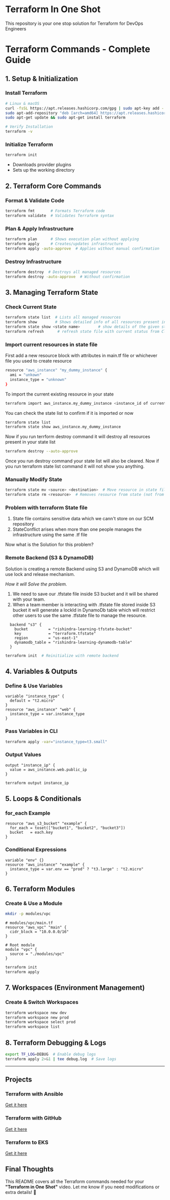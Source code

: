 # Terraform In One Shot
This repository is your one stop solution for Terraform for DevOps Engineers 

# Terraform Commands - Complete Guide

## **1. Setup & Initialization**
### **Install Terraform**
```sh
# Linux & macOS
curl -fsSL https://apt.releases.hashicorp.com/gpg | sudo apt-key add -
sudo apt-add-repository "deb [arch=amd64] https://apt.releases.hashicorp.com $(lsb_release -cs) main"
sudo apt-get update && sudo apt-get install terraform

# Verify Installation
terraform -v
```

### **Initialize Terraform**
```sh
terraform init
```
- Downloads provider plugins
- Sets up the working directory

## **2. Terraform Core Commands**
### **Format & Validate Code**
```sh
terraform fmt       # Formats Terraform code
terraform validate  # Validates Terraform syntax
```

### **Plan & Apply Infrastructure**
```sh
terraform plan      # Shows execution plan without applying
terraform apply     # Creates/updates infrastructure
terraform apply -auto-approve  # Applies without manual confirmation
```

### **Destroy Infrastructure**
```sh
terraform destroy  # Destroys all managed resources
terraform destroy -auto-approve  # Without confirmation
```

## **3. Managing Terraform State**
### **Check Current State**
```sh
terraform state list  # Lists all managed resources
terraform show        # Shows detailed info of all resources present in state file
terraform state show <state name>        # show details of the given state
terraform refresh      # refresh state file with current status from Cloud Console
```
### **Import current resources in state file**
First add a new resource block with attributes in main.tf file or whichever file you used to create resource
```sh
resource "aws_instance" "my_dummy_instance" {
  ami = "unkown"
  instance_type = "unknown"  
}
```
To import the current existing resource in your state 
```sh
terraform import aws_instance.my_dummy_instance <instance_id of current resource>
```
You can check the state list to confirm if it is imported or now
```sh
terraform state list
terraform state show aws_instance.my_dummy_instance
```
Now if you run terrform destroy command it will destroy all resources present in your state list
```sh
terraform destroy --auto-approve
```
Once you run destroy command your state list will also be cleared. Now if you run terraform state list command it will not show you anything.

### **Manually Modify State**
```sh
terraform state mv <source> <destination>  # Move resource in state file
terraform state rm <resource>  # Removes resource from state (not from infra)
```
### **Problem with terraform State file**
1. State file contains sensitive data which we cann't store on our SCM repository
2. StateConflict arises when more than one people manages the infrastructure using the same .tf file

Now what is the Solution for this problem?

### **Remote Backend (S3 & DynamoDB)**

Solution is creating a remote Backend using S3 and DynamoDB which will use lock and release mechanism.

*How it will Solve the problem.*
1. We need to save our .tfstate file inside S3 bucket and it will be shared with your team.
2. When a team member is interacting with .tfstate file stored inside S3 bucket it will generate a lockId in DynamoDb table which will restrict other users to use the same .tfstate file to manage the resource. 


```hcl
  backend "s3" {
    bucket         = "rishindra-learning-tfstate-bucket"
    key            = "terraform.tfstate"
    region         = "us-east-1"
    dynamodb_table = "rishindra-learning-dynamodb-table"
  }
```
```sh
terraform init  # Reinitialize with remote backend
```

## **4. Variables & Outputs**
### **Define & Use Variables**
```hcl
variable "instance_type" {
  default = "t2.micro"
}
resource "aws_instance" "web" {
  instance_type = var.instance_type
}
```

### **Pass Variables in CLI**
```sh
terraform apply -var="instance_type=t3.small"
```

### **Output Values**
```hcl
output "instance_ip" {
  value = aws_instance.web.public_ip
}
```
```sh
terraform output instance_ip
```

## **5. Loops & Conditionals**
### **for_each Example**
```hcl
resource "aws_s3_bucket" "example" {
  for_each = toset(["bucket1", "bucket2", "bucket3"])
  bucket   = each.key
}
```

### **Conditional Expressions**
```hcl
variable "env" {}
resource "aws_instance" "example" {
  instance_type = var.env == "prod" ? "t3.large" : "t2.micro"
}
```

## **6. Terraform Modules**
### **Create & Use a Module**
```sh
mkdir -p modules/vpc
```
```hcl
# modules/vpc/main.tf
resource "aws_vpc" "main" {
  cidr_block = "10.0.0.0/16"
}
```
```hcl
# Root module
module "vpc" {
  source = "./modules/vpc"
}
```
```sh
terraform init
terraform apply
```

## **7. Workspaces (Environment Management)**
### **Create & Switch Workspaces**
```sh
terraform workspace new dev
terraform workspace new prod
terraform workspace select prod
terraform workspace list
```

## **8. Terraform Debugging & Logs**
```sh
export TF_LOG=DEBUG  # Enable debug logs
terraform apply 2>&1 | tee debug.log  # Save logs
```

---

## Projects

### Terraform with Ansible
[Get it here](https://github.com/LondheShubham153/terraform-ansible-multi-env)

### Terraform with GitHub
[Get it here](https://github.com/Amitabh-DevOps/online_shop/tree/github-action/.github/workflows)

### Terraform to EKS
[Get it here](https://github.com/DevMadhup/Springboot-BankApp/tree/DevOps/Terraform/EKS-Deployment)

## **Final Thoughts**
This README covers all the Terraform commands needed for your **"Terraform in One Shot"** video. Let me know if you need modifications or extra details! 🚀


